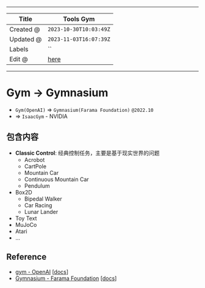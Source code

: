 -----

| Title     | Tools Gym                                             |
| --------- | ----------------------------------------------------- |
| Created @ | `2023-10-30T10:03:49Z`                                |
| Updated @ | `2023-11-03T16:07:39Z`                                |
| Labels    | \`\`                                                  |
| Edit @    | [here](https://github.com/junxnone/aiwiki/issues/453) |

-----

# Gym -\> Gymnasium

  - `Gym(OpenAI)` =\> `Gymnasium(Farama Foundation)` `@2022.10`
  - \=\> `IsaacGym` - NVIDIA

## 包含内容

  - **Classic Control**: 经典控制任务，主要是基于现实世界的问题
      - Acrobot
      - CartPole
      - Mountain Car
      - Continuous Mountain Car
      - Pendulum
  - Box2D
      - Bipedal Walker
      - Car Racing
      - Lunar Lander
  - Toy Text
  - MuJoCo
  - Atari
  - ...

## Reference

  - [gym - OpenAI](https://github.com/openai/gym)
    \[[docs](https://www.gymlibrary.dev/content/vectorising/#vectorized-environments)\]
  - [Gymnasium - Farama
    Foundation](https://github.com/Farama-Foundation/Gymnasium)
    \[[docs](https://gymnasium.farama.org/)\]
